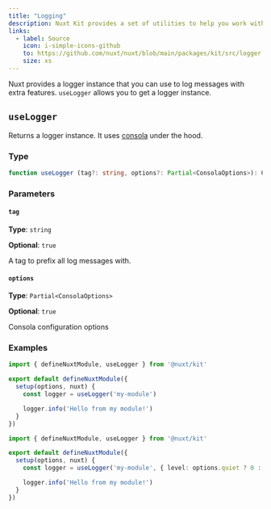```yaml
---
title: "Logging"
description: Nuxt Kit provides a set of utilities to help you work with logging. These functions allow you to log messages with extra features.
links:
  - label: Source
    icon: i-simple-icons-github
    to: https://github.com/nuxt/nuxt/blob/main/packages/kit/src/logger.ts
    size: xs
---
```


Nuxt provides a logger instance that you can use to log messages with extra features. `useLogger` allows you to get a logger instance.

## `useLogger`

Returns a logger instance. It uses [consola](https://github.com/unjs/consola) under the hood.

### Type

```ts
function useLogger (tag?: string, options?: Partial<ConsolaOptions>): ConsolaInstance
```

### Parameters

#### `tag`

**Type**: `string`

**Optional**: `true`

A tag to prefix all log messages with.

#### `options`

**Type**: `Partial<ConsolaOptions>`

**Optional**: `true`

Consola configuration options

### Examples

```ts
import { defineNuxtModule, useLogger } from '@nuxt/kit'

export default defineNuxtModule({
  setup(options, nuxt) {
    const logger = useLogger('my-module')

    logger.info('Hello from my module!')
  }
})
```

```ts
import { defineNuxtModule, useLogger } from '@nuxt/kit'

export default defineNuxtModule({
  setup(options, nuxt) {
    const logger = useLogger('my-module', { level: options.quiet ? 0 : 3 })

    logger.info('Hello from my module!')
  }
})
```
